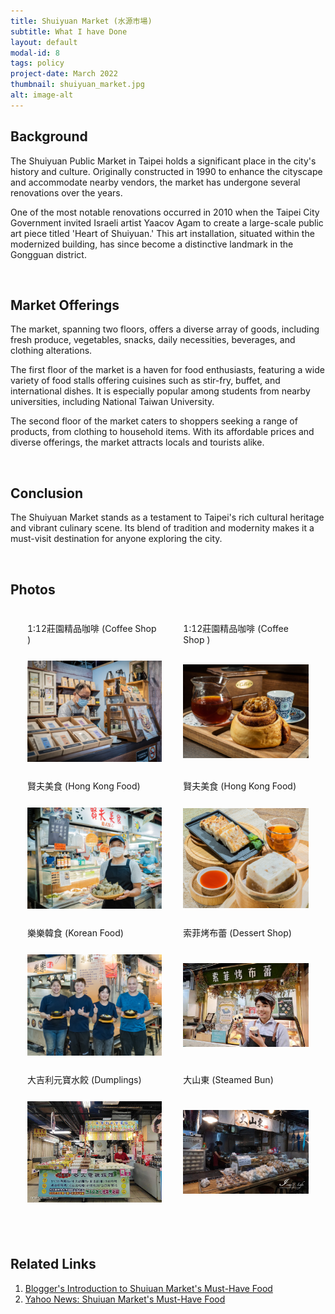 ```yaml
---
title: Shuiyuan Market (水源市場)
subtitle: What I have Done
layout: default
modal-id: 8
tags: policy
project-date: March 2022
thumbnail: shuiyuan_market.jpg
alt: image-alt
---
```

<html>
<head>
    <meta name="viewport" content="width=device-width, initial-scale=1.0">
    <style>
        table {
            border-collapse: separate;
            border-spacing: 20px;
        }
        table img {
            max-width: 100%;
            height: auto;
        }
    </style>
</head>
<body>
    <h2>Background</h2>
    <p>The Shuiyuan Public Market in Taipei holds a significant place in the city's history and culture. Originally constructed in 1990 to enhance the cityscape and accommodate nearby vendors, the market has undergone several renovations over the years.</p>
    <p>One of the most notable renovations occurred in 2010 when the Taipei City Government invited Israeli artist Yaacov Agam to create a large-scale public art piece titled 'Heart of Shuiyuan.' This art installation, situated within the modernized building, has since become a distinctive landmark in the Gongguan district.</p>
    <br>
    <h2>Market Offerings</h2>
    <p>The market, spanning two floors, offers a diverse array of goods, including fresh produce, vegetables, snacks, daily necessities, beverages, and clothing alterations.</p>
    <p>The first floor of the market is a haven for food enthusiasts, featuring a wide variety of food stalls offering cuisines such as stir-fry, buffet, and international dishes. It is especially popular among students from nearby universities, including National Taiwan University.</p>
    <p>The second floor of the market caters to shoppers seeking a range of products, from clothing to household items. With its affordable prices and diverse offerings, the market attracts locals and tourists alike.</p>
    <br>
    <h2>Conclusion</h2>
    <p>The Shuiyuan Market stands as a testament to Taipei's rich cultural heritage and vibrant culinary scene. Its blend of tradition and modernity makes it a must-visit destination for anyone exploring the city.</p>
    <br>
    <h2>Photos</h2>
    <table>
        <tr>
            <td>1:12莊園精品咖啡 (Coffee Shop )</td>
            <td>1:12莊園精品咖啡 (Coffee Shop )</td>
        </tr>
        <tr>
            <td><img src="img/portfolio/coffee_shop.jpg" alt="Coffee Shop" style="max-width: 100%; height: auto;"></td>
            <td><img src="img/portfolio/coffee2.jpg" alt="Coffee Shop" style="max-width: 100%; height: auto;"></td>
        </tr>
        <tr>
            <td>賢夫美食 (Hong Kong Food)</td>
            <td>賢夫美食 (Hong Kong Food)</td>
        </tr>
        <tr>
            <td><img src="img/portfolio/hongkong1.jpg" alt="Hong Kong Food" style="max-width: 100%; height: auto;"></td>
            <td><img src="img/portfolio/hongkong2.jpg" alt="Hong Kong Food" style="max-width: 100%; height: auto;"></td>
        </tr>
        <tr>
            <td>樂樂韓食 (Korean Food)</td>
            <td>索菲烤布蕾 (Dessert Shop)</td>
        </tr>
        <tr>
            <td><img src="img/portfolio/koreanfood.jpg" alt="Korean Food" style="max-width: 100%; height: auto;"></td>
            <td><img src="img/portfolio/dessert.jpg" alt="Dessert Shop" style="max-width: 100%; height: auto;"></td>
        </tr>
        <tr>
            <td>大吉利元寶水餃 (Dumplings)</td>
            <td>大山東 (Steamed Bun)</td>
        </tr>
        <tr>
            <td><img src="img/portfolio/dumpling.jpg" alt="Dumplings" style="max-width: 100%; height: auto;"></td>
            <td><img src="img/portfolio/bao.jpeg" alt="Steamed Bun" style="max-width: 100%; height: auto;"></td>
        </tr>  
    </table>
    <br>
    <h2>Related Links</h2>
    <ol>
        <li><a href="https://www.popdaily.com.tw/food/1253649">Blogger's Introduction to Shuiuan Market's Must-Have Food</a></li>
        <li><a href="https://tw.news.yahoo.com/%E5%8F%B0%E5%A4%A7%E4%BA%BA%E5%8F%A3%E8%A2%8B%E5%90%8D%E5%96%AE-%E6%B0%B4%E6%BA%90%E5%B8%82%E5%A0%B4-%E5%A5%BD%E8%A9%95%E5%BF%85%E5%90%83-%E9%99%90%E9%87%8F300%E9%A1%86%E7%83%A4%E8%82%89%E5%8C%85-%E6%9A%B4%E7%B4%85-000000360.html?guccounter=1&guce_referrer=aHR0cHM6Ly93d3cuZ29vZ2xlLmNvbS8&guce_referrer_sig=AQAAACSZI-h5cbHUI7owauRj3ssRfqY45vdvzfwzG8zKL8u5QyZFSU0AjtzIH5HIRN_gcCfVmnXl9nmZHDBoZwfpUs_ZXU4HlXIDajfkSf_fQPPW-ZfiB06mi2mmOyjBmT70zYw21v7X9pEtHkHvV7LC1jiz-gkkgzFV8L7BwhrQozpb">Yahoo News: Shuiuan Market's Must-Have Food</a></li>
    </ol>
</body>
</html>
